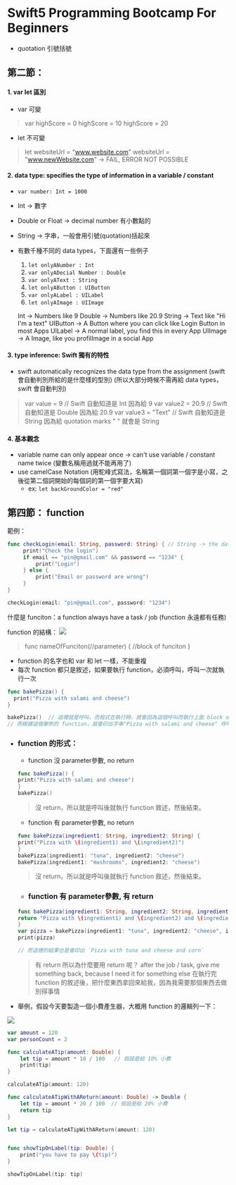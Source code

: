 # Swift5 Programming Bootcamp For Beginners



- quotation 引號括號


## 第二節：

#### 1. var let 區別

   - var 可變
 > var highScore = 0
 highScore = 10
 highScore = 20
               
   - let 不可變
   
  > let websiteUrl =  "www.website.com"
   websiteUrl = "www.newWebsite.com" -> FAIL, ERROR NOT POSSIBLE


#### 2. data type: specifies the type of information in a variable / constant
   - `var number: Int = 1000` 
   -  Int -> 數字 
   -  Double or Float -> decimal number 有小數點的
   -  String -> 字串，一般會用引號(quotation)括起來
   
- 有數千種不同的 data types，下面還有一些例子
  1. `let onlyANumber : Int` 
  2. `var onlyADecial Number : Double` 
  3. `var onlyAText : String` 
  4. `let onlyAButton : UIButton`
  5. `var onlyALabel : UILabel`
  6. `let onlyAImage : UIImage`
  
  Int -> Numbers like 9
  Double -> Numbers like 20.9
  String -> Text like "Hi I'm a text"
  UIButton -> A Button where you can click like Login Button in most Apps
  UILabel -> A normal label, you find this in every App
  UIImage -> A Image, like you profilImage in a social App
#### 3. type inference: Swift 獨有的特性
- swift automatically recognizes the data type from the assignment
(swift 會自動判別所給的是什麼樣的型別)
(所以大部分時候不需再給 data types，swift 會自動判別)
>var value = 9 
// Swift 自動知道是 Int 因為給 9
var value2 = 20.9 
// Swift 自動知道是 Double 因為給 20.9
var value3 = "Text" 
// Swift 自動知道是 String 因為給 quotation marks " " 就會是 String

#### 4. 基本觀念

- variable name can only appear once -> can't use variable / constant name twice
(變數名稱用過就不能再用了)
- use camelCase Notation 
(用駝峰式寫法，名稱第一個詞第一個字是小寫，之後從第二個詞開始的每個詞的第一個字要大寫)
  - ex: `let backGroundColor = "red"`



## 第四節： function
範例：
```swift
func checkLogin(email: String, password: String) { // String -> the data type for text
     print("Check the login")
     if email == "pin@gmail.com" && password == "1234" {
         print("Login")
     } else {
         print("Email or password are wrong")
     }
}

checkLogin(email: "pin@gmail.com", password: "1234")
```


什麼是 funciton：a function always have a task / job
(function 永遠都有任務)

function 的結構：
![](https://i.imgur.com/OvnaIdt.png)


>func nameOfFunciton(//parameter) {
//block of funciton
}


- function 的名字也和 var 和 let 一樣，不能重複 
- 每次 function 都只是敘述，如果要執行 function，必須呼叫，呼叫一次就執行一次
```swift
func bakePizza() {
  print("Pizza with salami and cheese")
}

bakePizza()  // 這裡就是呼叫，而程式在執行時，就會因為這個呼叫而執行上面 block of function 的內容
// 而根據這個舉例的 function，就會印出字串"Pizza with salami and cheese" 呼叫一次，就執行一次，如果沒有呼叫，就不會印出
```

- ### function 的形式： 
   - function 沒 parameter參數, no return
   ```swift
   func bakePizza() {
   print("Pizza with salami and cheese")
   }
   bakePizza()
   ```
   >沒 return，所以就是呼叫後就執行 function 敘述，然後結束。
   
   - function 有 parameter參數, no return
   ```swift
   func bakePizza(ingredient1: String, ingredient2: String) {
   print("Pizza with \(ingredient1) and \(ingredient2)") 
   }
   bakePizza(ingredient1: "tuna", ingredient2: "cheese")
   bakePizza(ingredient1: "mushrooms", ingredient2: "cheese") 
   ```
   >沒 return，所以就是呼叫後就執行 function 敘述，然後結束。
   - ### function 有 parameter參數, 有 return
   ```swift
   func bakePizza(ingredient1: String, ingredient2: String, ingredient3: String) -> String {
   return "Pizza with \(ingredient1) and \(ingredient2) and \(ingredient3)"
   }
   var pizza = bakePizza(ingredient1: "tuna", ingredient2: "cheese", ingredient3: "corn")
   print(pizza)
   
   // 而這裡的結果也是會印出 `Pizza with tuna and cheese and corn`
   ```
  >有 return 
  >所以為什麼要用 return 呢？ 
  >after the job / task, give me something back, because I need it for something else
  >在執行完 function 的敘述後，把什麼東西拿回來給我，因為我需要那個東西去做別得事情

- 舉例，假設今天要製造一個小費產生器，大概用 function 的邏輯列一下：

![](https://i.imgur.com/ZO9cDX3.png)

```swift
var amount = 120
var personCount = 2

func calculateATip(amount: Double) {
    let tip = amount * 10 / 100   // 假設是給 10% 小費
    print(tip)
}

calculateATip(amount: 120)

func calculateATipWithAReturn(amount: Double) -> Double {
    let tip = amount * 20 / 100  // 假設是給 20% 小費
    return tip
}

let tip = calculateATipWithAReturn(amount: 120)


func showTipOnLabel(tip: Double) {
    print("you have to pay \(tip)")
}

showTipOnLabel(tip: tip)

